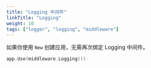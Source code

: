 ```yaml
---
title: "Logging 中间件"
linkTitle: "Logging"
weight: 10
tags: ["logger", "logging", "middleware"]
---
```


如果你使用 `New` 创建应用，无需再次绑定 Logging 中间件。

```go
app.Use(middleware.Logging())
```

